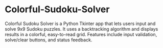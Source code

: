 # Colorful-Sudoku-Solver
Colorful Sudoku Solver is a Python Tkinter app that lets users input and solve 9x9 Sudoku puzzles. It uses a backtracking algorithm and displays results in a colorful, easy-to-read grid. Features include input validation, solve/clear buttons, and status feedback.
